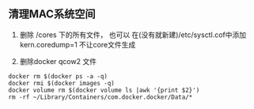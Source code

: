 
## 清理MAC系统空间
1. 删除 /cores 下的所有文件， 也可以 在(没有就新建)/etc/sysctl.cof中添加 kern.coredump=1 不让core文件生成

2. 删除docker qcow2 文件
```
docker rm $(docker ps -a -q)
docker rmi $(docker images -q)
docker volume rm $(docker volume ls |awk '{print $2}')
rm -rf ~/Library/Containers/com.docker.docker/Data/*
```
